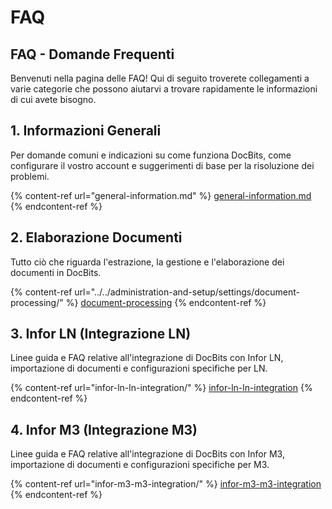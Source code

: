 # FAQ

## FAQ - Domande Frequenti

Benvenuti nella pagina delle FAQ! Qui di seguito troverete collegamenti a varie categorie che possono aiutarvi a trovare rapidamente le informazioni di cui avete bisogno.

## **1. Informazioni Generali**

Per domande comuni e indicazioni su come funziona DocBits, come configurare il vostro account e suggerimenti di base per la risoluzione dei problemi.

{% content-ref url="general-information.md" %}
[general-information.md](general-information.md)
{% endcontent-ref %}



## **2. Elaborazione Documenti**

Tutto ciò che riguarda l'estrazione, la gestione e l'elaborazione dei documenti in DocBits.

{% content-ref url="../../administration-and-setup/settings/document-processing/" %}
[document-processing](../../administration-and-setup/settings/document-processing/)
{% endcontent-ref %}

## **3. Infor LN (Integrazione LN)**

Linee guida e FAQ relative all'integrazione di DocBits con Infor LN, importazione di documenti e configurazioni specifiche per LN.

{% content-ref url="infor-ln-ln-integration/" %}
[infor-ln-ln-integration](infor-ln-ln-integration/)
{% endcontent-ref %}

## **4. Infor M3 (Integrazione M3)**

Linee guida e FAQ relative all'integrazione di DocBits con Infor M3, importazione di documenti e configurazioni specifiche per M3.

{% content-ref url="infor-m3-m3-integration/" %}
[infor-m3-m3-integration](infor-m3-m3-integration/)
{% endcontent-ref %}

